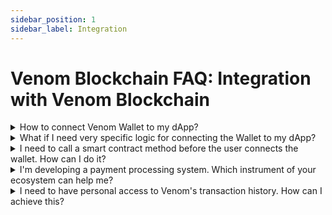 ```yaml
---
sidebar_position: 1
sidebar_label: Integration
---
```


# Venom Blockchain FAQ: Integration with Venom Blockchain

<details>
<summary>
How to connect Venom Wallet to my dApp?
</summary>

The easiest way to connect your dApp to Venom Wallet is to use [Venom Connect](https://www.npmjs.com/package/venom-connect). It is a library that allows you to connect to Venom Wallet (both mobile and browser extension) and interact with it. This library provides you with a handy interface for building a connect popup for our Venom Wallet and then gives you an interface for working with the Venom network.

Check out [this](../build/development-guides/how-to-create-your-own-fungible-tip-3-token/venom-in-action/extend-our-tokensale-with-frontend.md#connecting-venom-wallet-to-your-app) paragraph of the frontend guide, which explains how to use Venom Connect in your project. Moreover, you can check the final source code of this guide [here](https://github.com/venom-blockchain/guides/tree/master/tokensale-frontend).

You can read about all configuration options in the venom-connect official [repository](https://github.com/web3sp/venom-connect). Also, it has an [example](https://github.com/web3sp/venom-connect/tree/main/examples/react).
</details>

<details>
<summary>
What if I need very specific logic for connecting the Wallet to my dApp?
</summary>

So, in this case, you can use the library that venom-connect has been built on [inpage-provider](https://github.com/broxus/everscale-inpage-provider) and [standalone-client](https://github.com/broxus/everscale-standalone-client) - basic libraries for interaction with the venom network, so you can build your system for wallet connection. Check the documentation for these libraries in its repositories for more information.

</details>

<details>
<summary>
I need to call a smart contract method before the user connects the wallet. How can I do it?
</summary>

You should use [standalone-client](https://github.com/broxus/everscale-standalone-client) as a fallback for [inpage-provider](https://github.com/broxus/everscale-inpage-provider). It allows you to call smart contract's get methods without sending any transactions. Library venom-connect also gives you access to the standalone interface. You can use [getStandalone](https://github.com/web3sp/venom-connect#getstandalone) method to achieve this. You can check [this](../build/development-guides/how-to-create-your-own-non-fungible-tip-4-token/venom-in-action/frontend-for-nft-auction.md) guide when we use the standalone-client from `getStandalone` method to get the current auction information.

</details>

<details>
<summary>
I'm developing a payment processing system. Which instrument of your ecosystem can help me?
</summary>

You can check [this](https://github.com/broxus/ever-wallet-api) project. It will help you with transaction indexing and payment processing. It is a REST API that allows you to get information about transactions and payments. It also allows you to create payment requests and get payment notifications. You can check the documentation for this project in its repository.

</details>

<details>
<summary>
I need to have personal access to Venom's transaction history. How can I achieve this?
</summary>

You can achieve this with two modules. Both of them, in fact, is a light node of Venom Blockchain, but it has some extra interfaces for you to process incoming blocks and transaction. One of them is [ton-indexer](https://github.com/broxus/ton-indexer) and the other one is [ton-kafka-producer](https://github.com/broxus/ton-kafka-producer). The first one uses rocksdb as storage for blockchain data storage, as you can see, works with Apache Kafka.

The main idea is ton-indexer was written with Rust so you should use the Rust ecosystem for your project - use ton-indexer as a module of your Rust project to operate with incoming blockchain data, analyze it and store parts of data you need somewhere. When you are using ton-kafka-producer, you can use whatever you want to read Kafka's topics, which will be filled with blockchain data constantly, but of course, you need to have the Apache Kafka cluster.

</details>
